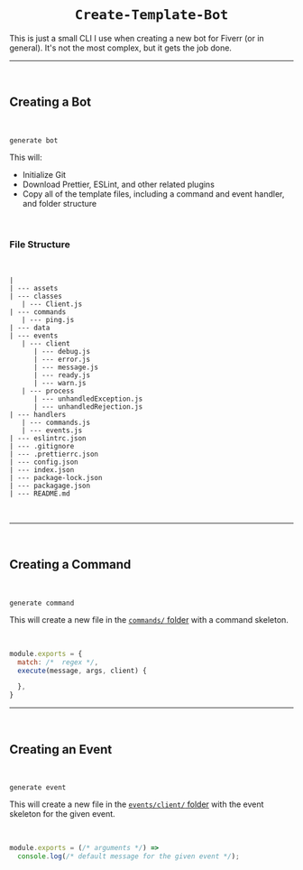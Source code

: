 <div align="center">

# `Create-Template-Bot`

</div>

This is just a small CLI I use when creating a new bot for Fiverr (or in general). It's not the most complex, but it gets the job done.

---

<br>

## Creating a Bot

<br>

```
generate bot
```

This will:

- Initialize Git
- Download Prettier, ESLint, and other related plugins
- Copy all of the template files, including a command and event handler, and folder structure

<br>

### File Structure

<br>

```
|
| --- assets
| --- classes
   | --- Client.js
| --- commands
   | --- ping.js
| --- data
| --- events
   | --- client
      | --- debug.js
      | --- error.js
      | --- message.js
      | --- ready.js
      | --- warn.js
   | --- process
      | --- unhandledException.js
      | --- unhandledRejection.js
| --- handlers
   | --- commands.js
   | --- events.js
| --- eslintrc.json
| --- .gitignore
| --- .prettierrc.json
| --- config.json
| --- index.json
| --- package-lock.json
| --- packagage.json
| --- README.md
```

<br>

---

<br>

## Creating a Command

<br>

```
generate command
```

This will create a new file in the [`commands/` folder](/src/template/commands) with a command skeleton.

<br>

```js
module.exports = {
  match: /*  regex */,
  execute(message, args, client) {

  },
}
```

---

<br>

## Creating an Event

<br>

```
generate event
```

This will create a new file in the [`events/client/` folder](/src/template/events/client) with the event skeleton for the given event.

<br>

```js
module.exports = (/* arguments */) =>
  console.log(/* default message for the given event */);
```

